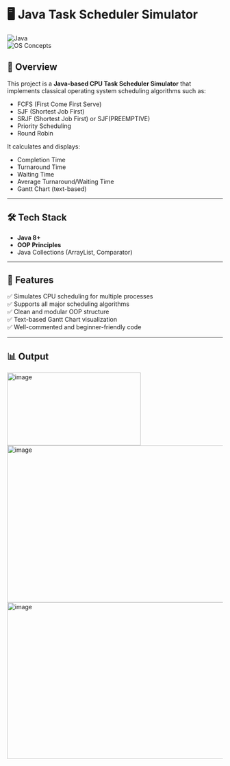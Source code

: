 # 🖥️ Java Task Scheduler Simulator

![Java](https://img.shields.io/badge/Java-ED8B00?style=for-the-badge&logo=java&logoColor=white)
<br/>
![OS Concepts](https://img.shields.io/badge/OS-Scheduling-blueviolet?style=for-the-badge)


## 🧠 Overview

This project is a **Java-based CPU Task Scheduler Simulator** that implements classical operating system scheduling algorithms such as:

- FCFS (First Come First Serve)
- SJF (Shortest Job First)
- SRJF (Shortest Job First) or SJF(PREEMPTIVE)
- Priority Scheduling
- Round Robin 

It calculates and displays:
- Completion Time
- Turnaround Time
- Waiting Time
- Average Turnaround/Waiting Time
- Gantt Chart (text-based)

---

## 🛠️ Tech Stack

- **Java 8+**
- **OOP Principles**
- Java Collections (ArrayList, Comparator)

---

## 📌 Features

✅ Simulates CPU scheduling for multiple processes  
✅ Supports all major scheduling algorithms  
✅ Clean and modular OOP structure  
✅ Text-based Gantt Chart visualization  
✅ Well-commented and beginner-friendly code  

---

## 📊 Output

<img width="312" height="170" alt="image" src="https://github.com/user-attachments/assets/98948509-32a0-4f2b-85fd-6ef0feb39852" />
<img width="689" height="367" alt="image" src="https://github.com/user-attachments/assets/7f30eedc-8059-4aa5-af3c-66c6f95ebf75" />
<img width="691" height="366" alt="image" src="https://github.com/user-attachments/assets/0429bb25-0748-42e3-90ce-9c20bacc4faa" />





